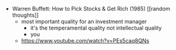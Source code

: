 - Warren Buffett: How to Pick Stocks & Get Rich (1985) [[random thoughts]]
	- most important quality for an investment manager
		- it's the temperamental quality not intellectual quality
		- you
	- https://www.youtube.com/watch?v=PEs5caq8QNs